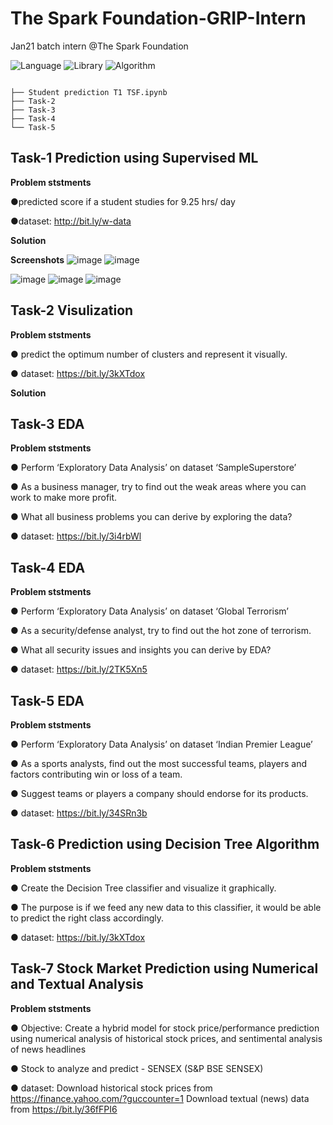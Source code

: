 # The Spark Foundation-GRIP-Intern
Jan21 batch intern @The Spark Foundation

![Language](https://img.shields.io/badge/Library-Python-Blue.svg) ![Library](https://img.shields.io/badge/Scrypt-Pandas-Orange.svg) ![Algorithm](https://img.shields.io/badge/code-ML-purple.svg)  




```
 
├── Student prediction T1 TSF.ipynb
├── Task-2  
├── Task-3 
├── Task-4  
└── Task-5

```



##  Task-1 Prediction using Supervised ML


__Problem ststments__

●predicted score if a student studies for 9.25 hrs/ day

●dataset: http://bit.ly/w-data


__Solution__



__Screenshots__
![image](https://user-images.githubusercontent.com/62024355/103554391-dc3dc100-4ed4-11eb-956c-38273f083bdc.png)
![image](https://user-images.githubusercontent.com/62024355/103554418-e8298300-4ed4-11eb-94b5-ee75ea6a8ee6.png)

![image](https://user-images.githubusercontent.com/62024355/103554316-b7494e00-4ed4-11eb-8b3b-1a62d725a7f0.png)
![image](https://user-images.githubusercontent.com/62024355/103554440-f5467200-4ed4-11eb-8af7-c90d7cc96563.png)
![image](https://user-images.githubusercontent.com/62024355/103554479-03948e00-4ed5-11eb-9628-e89e8a3429b8.png)




##  Task-2 Visulization


__Problem ststments__

● predict the optimum number of clusters and represent it visually.

● dataset: https://bit.ly/3kXTdox


__Solution__



##  Task-3 EDA


__Problem ststments__

● Perform ‘Exploratory Data Analysis’ on dataset ‘SampleSuperstore’

● As a business manager, try to find out the weak areas where you can work to make more profit.

● What all business problems you can derive by exploring the data?

● dataset: https://bit.ly/3i4rbWl


##  Task-4 EDA


__Problem ststments__

● Perform ‘Exploratory Data Analysis’ on dataset ‘Global Terrorism’

● As a security/defense analyst, try to find out the hot zone of terrorism.

● What all security issues and insights you can derive by EDA?

● dataset: https://bit.ly/2TK5Xn5


##  Task-5 EDA


__Problem ststments__

● Perform ‘Exploratory Data Analysis’ on dataset ‘Indian Premier League’

● As a sports analysts, find out the most successful teams, players and factors contributing win or loss of a team.

● Suggest teams or players a company should endorse for its products.

● dataset: https://bit.ly/34SRn3b



##  Task-6 Prediction using Decision Tree Algorithm


__Problem ststments__

● Create the Decision Tree classifier and visualize it graphically.

● The purpose is if we feed any new data to this classifier, it would be able to predict the right class accordingly.

● dataset: https://bit.ly/3kXTdox




##  Task-7 Stock Market Prediction using Numerical and Textual Analysis


__Problem ststments__


● Objective: Create a hybrid model for stock price/performance prediction using numerical analysis of historical stock prices, and sentimental analysis of news headlines

● Stock to analyze and predict - SENSEX (S&P BSE SENSEX)

● dataset: 
Download historical stock prices from https://finance.yahoo.com/?guccounter=1
Download textual (news) data from https://bit.ly/36fFPI6


